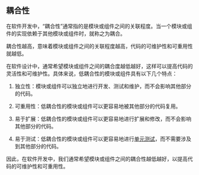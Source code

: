 ## 耦合性

在软件开发中，“耦合性”通常指的是模块或组件之间的关联程度。当一个模块或组件的实现依赖于其他模块或组件时，就称之为耦合。

耦合性越高，意味着模块或组件之间的关联程度越高，代码的可维护性和可重用性就越低。

在软件设计中，通常希望模块或组件之间的耦合度越低越好，这样可以提高代码的灵活性和可维护性。具体来说，低耦合性的模块或组件具有以下几个特点：

1. 独立性：模块或组件可以独立地进行开发、测试和维护，而不会影响其他部分的代码。

2. 可重用性：低耦合性的模块或组件可以更容易地被其他部分的代码复用。

3. 易于扩展：低耦合性的模块或组件可以更容易地进行扩展和修改，而不会影响其他部分的代码。

4. 易于测试：低耦合性的模块或组件可以更容易地进行[单元测试](https://github.com/clouddawn/blog/blob/main/md/md7/250_%E5%8D%95%E5%85%83%E6%B5%8B%E8%AF%95.md)，而不需要涉及到其他部分的代码。

因此，在软件开发中，我们通常希望模块或组件之间的耦合性越低越好，以提高代码的可维护性和可重用性。